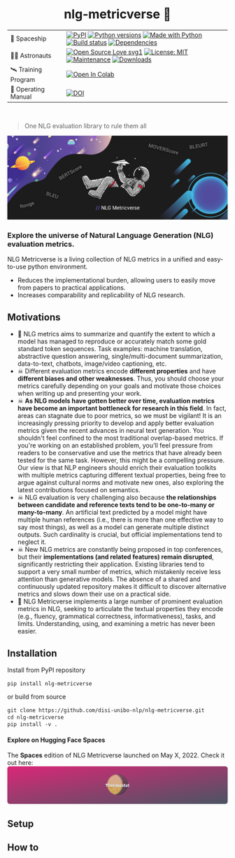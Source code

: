 <h1 align="center">nlg-metricverse 🌌</h1>

<table align="center">
    <tr>
        <td align="left">🚀 Spaceship</td>
        <td align="left">
          <a href="https://pypi.org/project/jury"><img src="https://img.shields.io/pypi/v/jury?color=blue" alt="PyPI"></a>
          <a href="https://pypi.org/project/jury"><img src="https://img.shields.io/pypi/pyversions/jury" alt="Python versions"></a>
          <a href="https://www.python.org/"><img src="https://img.shields.io/badge/Made%20with-Python-1f425f.svg?color=purple&logo=python&logoColor=FFF800" alt="Made with Python"></a>
          <br>
          <a href="https://github.com/obss/jury/actions"><img alt="Build status" src="https://github.com/obss/jury/actions/workflows/ci.yml/badge.svg"></a>
          <a href="https://libraries.io/pypi/jury"><img alt="Dependencies" src="https://img.shields.io/librariesio/github/obss/jury"></a>
        </td>
    </tr>
    <tr>
        <td align="left">👨‍🚀 Astronauts</td>
        <td align="left">
          <a href="https://github.com/disi-unibo-nlp/nlg-metricverse/"><img src="https://badges.frapsoft.com/os/v1/open-source.svg?v=103" alt="Open Source Love svg1"></a>
          <a href="https://github.com/obss/jury/blob/main/LICENSE"><img alt="License: MIT" src="https://img.shields.io/pypi/l/jury"></a>
          <a href="https://GitHub.com/Nthakur20/StrapDown.js/graphs/commit-activity"><img src="https://img.shields.io/badge/Maintained%3F-yes-green.svg" alt="Maintenance"></a>
          <a href="https://pepy.tech/badge/beir"><img src="https://pepy.tech/badge/beir" alt="Downloads"></a>
        </td>
    </tr>
    <tr>
        <td align="left">🛰️ Training Program</td>
        <td align="left">
          <a href="https://colab.research.google.com/drive/1HfutiEhHMJLXiWGT8pcipxT5L2TpYEdt?usp=sharing"><img src="https://colab.research.google.com/assets/colab-badge.svg" alt="Open In Colab"></a>
        </td>
    </tr>
    <tr>
        <td align="left">📕 Operating Manual</td>
        <td align="left">
          <a href="https://doi.org/10.5281/zenodo.6109838"><img src="https://zenodo.org/badge/DOI/10.5281/zenodo.6109838.svg" alt="DOI"></a>
        </td>
    </tr>
</table>

<br>

> One NLG evaluation library to rule them all

<p align="center">
  <img src="./figures/nlgmetricverse_banner.png" title="nlg-metricverse" alt="">
</p>

### Explore the universe of Natural Language Generation (NLG) evaluation metrics.
NLG Metricverse is a living collection of NLG metrics in a unified and easy-to-use python environment.
* Reduces the implementational burden, allowing users to easily move from papers to practical applications.
* Increases comparability and replicability of NLG research.

## Motivations
* 📌 NLG metrics aims to summarize and quantify the extent to which a model has managed to reproduce or accurately match some gold standard token sequences. Task examples: machine translation, abstractive question answering, single/multi-document summarization, data-to-text, chatbots, image/video captioning, etc.
* ☠ Different evaluation metrics encode **different properties** and have **different biases and other weaknesses**. Thus, you should choose your metrics carefully depending on your goals and motivate those choices when writing up and presenting your work.
* ☠ **As NLG models have gotten better over time, evaluation metrics have become an important bottleneck for research in this field**. In fact, areas can stagnate due to poor metrics, so we must be vigilant! It is an increasingly pressing priority to develop and apply better evaluation metrics given the recent advances in neural text generation. You shouldn't feel confined to the most traditional overlap-based metrics. If you're working on an established problem, you'll feel pressure from readers to be conservative and use the metrics that have already been tested for the same task. However, this might be a compelling pressure. Our view is that NLP engineers should enrich their evaluation toolkits with multiple metrics capturing different textual properties, being free to argue against cultural norms and motivate new ones, also exploring the latest contributions focused on semantics.
* ☠ NLG evaluation is very challenging also because **the relationships between candidate and reference texts tend to be one-to-many or many-to-many**. An artificial text predicted by a model might have multiple human references (i.e., there is more than one effective way to say most things), as well as a model can generate multiple distinct outputs. Such cardinality is crucial, but official implementations tend to neglect it.
* ☠ New NLG metrics are constantly being proposed in top conferences, but their **implementations (and related features) remain disrupted**, significantly restricting their application. Existing libraries tend to support a very small number of metrics, which mistakenly receive less attention than generative models. The absence of a shared and continuously updated repository makes it difficult to discover alternative metrics and slows down their use on a practical side.
* 🎯 NLG Metricverse implements a large number of prominent evaluation metrics in NLG, seeking to articulate the textual properties they encode (e.g., fluency, grammatical correctness, informativeness), tasks, and limits. Understanding, using, and examining a metric has never been easier.

## Installation

Install from PyPI repository
```
pip install nlg-metricverse
```
or build from source
```
git clone https://github.com/disi-unibo-nlp/nlg-metricverse.git
cd nlg-metricverse
pip install -v .
```
#### Explore on Hugging Face Spaces

The **Spaces** edition of NLG Metricverse launched on May X, 2022. Check it out here:
[![](./figures/spaces.png)](https://huggingface.co/spaces/nfel/Thermostat)

## Setup

## How to
